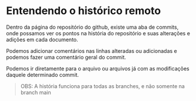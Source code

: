 # Entendendo o histórico remoto

Dentro da página do repositório do github, existe uma aba de commits, onde possamos ver os pontos na história do repositório e suas alterações e adições em cada documento.

Podemos adicionar comentários nas linhas alteradas ou adicionadas e podemos fazer uma comentário geral do commit.

Podemos ir diretamente para o arquivo ou arquivos já com as modificações daquele determinado commit.

> OBS: A história funciona para todas as branches, e não somente na branch main
